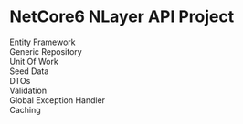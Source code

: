 # NetCore6 NLayer API Project
Entity Framework  
Generic Repository  
Unit Of Work  
Seed Data  
DTOs  
Validation  
Global Exception Handler  
Caching
